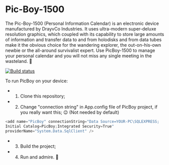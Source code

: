# Pic-Boy-1500

The Pic-Boy-1500 (Personal Information Calendar) is an electronic device manufactured by DrayvCo Industries. It uses ultra-modern super-deluxe resolution graphics, which coupled with its capability to store large amounts of information and transfer data to and from holodisks and from data tubes make it the obvious choice for the wandering explorer, the out-on-his-own newbie or the all-around survivalist expert. 
Use PicBoy-1500 to manage your personal calendar and you will not miss any single meeting in the wasteland. :cactus:

[![Build status](https://ci.appveyor.com/api/projects/status/ak69cckj8w3t9yy6/branch/master?svg=true)](https://ci.appveyor.com/project/drayv15421/pic-boy-1500/branch/master)

To run PicBoy on your device:

* 1. Clone this repository;
* 2. Change "connection string" in App.config file of PicBoy project, if you really want this; :wink: (Not needed by default)
```c#
<add name="PicBoy" connectionString="Data Source=YOUR-PC\SQLEXPRESS;
Initial Catalog=PicBoy;Integrated Security=True" 
providerName="System.Data.SqlClient" />

```
* 3. Build the project;
* 4. Run and admire. :rooster:
